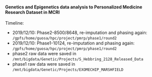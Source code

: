 #### Genetics and Epigenetics data analysis to Personalized Medicine Research Dataset in MCRI


Timeline:
* 2019/12/10: Phase2-8500/8648, re-imputation and phasing again: `/gpfs/home/guosa/hpc/project/pmrp/phase1/round2`
* 2019/12/10: Phase1-10124, re-imputation and phasing again: `/gpfs/home/guosa/hpc/project/pmrp/phase1/round2`
* phase2 raw data were saved in `/mnt/bigdata/Genetic/Projects/S_Hebbring_2128_Released_Data`
* phase1 raw data were saved in `/mnt/bigdata/Genetic/Projects/EXOMECHIP_MARSHFIELD`



